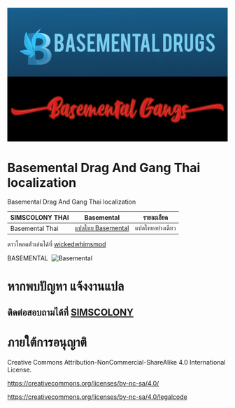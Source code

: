 ![Basemental](https://github.com/simscolony/Basemental_TH/blob/main/269605579_2032648843563175_1381426551895061247_n.png)

# Basemental Drag And Gang Thai localization
Basemental Drag And Gang Thai localization

| SIMSCOLONY THAI| Basemental |รายละเอียด|
| ------------- | ------------- | ------------- |
| Basemental Thai| [แปลไทย Basemental ]()  |แปลไทยอย่างเดียว|

ดาวโหลดตัวเล่นได้ที่
[wickedwhimsmod](https://basementalcc.com/)

BASEMENTAL  
![Basemental](https://basementalcc.com/wp-content/uploads/2023/09/BMD-Cover-2-1024x1024.png)

# หากพบปัญหา แจ้งงานแปล
## ติดต่อสอบถามได้ที่ [SIMSCOLONY](https://github.com/simscolony/Basemental_TH/blob/main/%5BSIMSCOLONY%5D%20Basemental%20Thai%202023.package)

# ภายใต้การอนุญาติ 

Creative Commons Attribution-NonCommercial-ShareAlike 4.0 International License.

https://creativecommons.org/licenses/by-nc-sa/4.0/

https://creativecommons.org/licenses/by-nc-sa/4.0/legalcode
